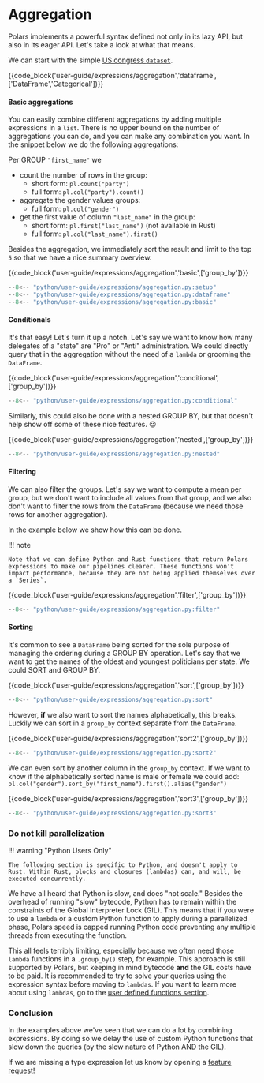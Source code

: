 # Aggregation

Polars implements a powerful syntax defined not only in its lazy API, but also in its eager API. Let's take a look at what that means.

We can start with the simple [US congress `dataset`](https://github.com/unitedstates/congress-legislators).

{{code_block('user-guide/expressions/aggregation','dataframe',['DataFrame','Categorical'])}}

#### Basic aggregations

You can easily combine different aggregations by adding multiple expressions in a
`list`. There is no upper bound on the number of aggregations you can do, and you can
make any combination you want. In the snippet below we do the following aggregations:

Per GROUP `"first_name"` we

<!-- dprint-ignore-start -->

- count the number of rows in the group:
    - short form: `pl.count("party")`
    - full form: `pl.col("party").count()`
- aggregate the gender values groups:
    - full form: `pl.col("gender")`
- get the first value of column `"last_name"` in the group:
    - short form: `pl.first("last_name")` (not available in Rust)
    - full form: `pl.col("last_name").first()`

<!-- dprint-ignore-end -->

Besides the aggregation, we immediately sort the result and limit to the top `5` so that
we have a nice summary overview.

{{code_block('user-guide/expressions/aggregation','basic',['group_by'])}}

```python exec="on" result="text" session="user-guide/expressions"
--8<-- "python/user-guide/expressions/aggregation.py:setup"
--8<-- "python/user-guide/expressions/aggregation.py:dataframe"
--8<-- "python/user-guide/expressions/aggregation.py:basic"
```

#### Conditionals

It's that easy! Let's turn it up a notch. Let's say we want to know how
many delegates of a "state" are "Pro" or "Anti" administration. We could directly query
that in the aggregation without the need of a `lambda` or grooming the `DataFrame`.

{{code_block('user-guide/expressions/aggregation','conditional',['group_by'])}}

```python exec="on" result="text" session="user-guide/expressions"
--8<-- "python/user-guide/expressions/aggregation.py:conditional"
```

Similarly, this could also be done with a nested GROUP BY, but that doesn't help show off some of these nice features. 😉

{{code_block('user-guide/expressions/aggregation','nested',['group_by'])}}

```python exec="on" result="text" session="user-guide/expressions"
--8<-- "python/user-guide/expressions/aggregation.py:nested"
```

#### Filtering

We can also filter the groups. Let's say we want to compute a mean per group, but we
don't want to include all values from that group, and we also don't want to filter the
rows from the `DataFrame` (because we need those rows for another aggregation).

In the example below we show how this can be done.

!!! note

    Note that we can define Python and Rust functions that return Polars expressions to make our pipelines clearer. These functions won't impact performance, because they are not being applied themselves over a `Series`.

{{code_block('user-guide/expressions/aggregation','filter',['group_by'])}}

```python exec="on" result="text" session="user-guide/expressions"
--8<-- "python/user-guide/expressions/aggregation.py:filter"
```

#### Sorting

It's common to see a `DataFrame` being sorted for the sole purpose of managing the ordering during a GROUP BY operation. Let's say that we want to get the names of the oldest and youngest politicians per state. We could SORT and GROUP BY.

{{code_block('user-guide/expressions/aggregation','sort',['group_by'])}}

```python exec="on" result="text" session="user-guide/expressions"
--8<-- "python/user-guide/expressions/aggregation.py:sort"
```

However, **if** we also want to sort the names alphabetically, this breaks. Luckily we can sort in a `group_by` context separate from the `DataFrame`.

{{code_block('user-guide/expressions/aggregation','sort2',['group_by'])}}

```python exec="on" result="text" session="user-guide/expressions"
--8<-- "python/user-guide/expressions/aggregation.py:sort2"
```

We can even sort by another column in the `group_by` context. If we want to know if the alphabetically sorted name is male or female we could add: `pl.col("gender").sort_by("first_name").first().alias("gender")`

{{code_block('user-guide/expressions/aggregation','sort3',['group_by'])}}

```python exec="on" result="text" session="user-guide/expressions"
--8<-- "python/user-guide/expressions/aggregation.py:sort3"
```

### Do not kill parallelization

!!! warning "Python Users Only"

    The following section is specific to Python, and doesn't apply to Rust. Within Rust, blocks and closures (lambdas) can, and will, be executed concurrently.

We have all heard that Python is slow, and does "not scale." Besides the overhead of
running "slow" bytecode, Python has to remain within the constraints of the Global
Interpreter Lock (GIL). This means that if you were to use a `lambda` or a custom Python
function to apply during a parallelized phase, Polars speed is capped running Python
code preventing any multiple threads from executing the function.

This all feels terribly limiting, especially because we often need those `lambda` functions in a
`.group_by()` step, for example. This approach is still supported by Polars, but
keeping in mind bytecode **and** the GIL costs have to be paid. It is recommended to try to solve your queries using the expression syntax before moving to `lambdas`. If you want to learn more about using `lambdas`, go to the [user defined functions section](./user-defined-functions.md).

### Conclusion

In the examples above we've seen that we can do a lot by combining expressions. By doing so we delay the use of custom Python functions that slow down the queries (by the slow nature of Python AND the GIL).

If we are missing a type expression let us know by opening a
[feature request](https://github.com/pola-rs/polars/issues/new/choose)!
